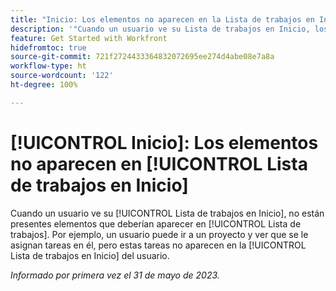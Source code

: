 ```yaml
---
title: "Inicio: Los elementos no aparecen en la Lista de trabajos en Inicio"
description: '"Cuando un usuario ve su Lista de trabajos en Inicio, los elementos que deberían aparecer en la Lista de trabajos no están presentes. Por ejemplo, un usuario puede ir a un proyecto y ver que se le asignan tareas en el proyecto, pero estas tareas no aparecen en la Lista de trabajos en Inicio del usuario".'
feature: Get Started with Workfront
hidefromtoc: true
source-git-commit: 721f2724433364832072695ee274d4abe08e7a8a
workflow-type: ht
source-wordcount: '122'
ht-degree: 100%

---
```



# [!UICONTROL Inicio]: Los elementos no aparecen en [!UICONTROL Lista de trabajos en Inicio]

Cuando un usuario ve su [!UICONTROL Lista de trabajos en Inicio], no están presentes elementos que deberían aparecer en [!UICONTROL Lista de trabajos]. Por ejemplo, un usuario puede ir a un proyecto y ver que se le asignan tareas en él, pero estas tareas no aparecen en la [!UICONTROL Lista de trabajos en Inicio] del usuario.

_Informado por primera vez el 31 de mayo de 2023._

